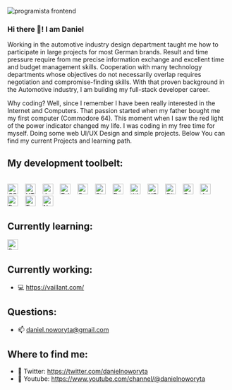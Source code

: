 ![programista frontend](https://dsc.cloud/88160a/dan.webp)

### Hi there 👋! I am Daniel

Working in the automotive industry design department taught me how to participate in large projects for most German brands. Result and time pressure require from me precise information exchange and excellent time and budget management skills. Cooperation with many technology departments whose objectives do not necessarily overlap requires negotiation and compromise-finding skills. With that proven background in the Automotive industry, I am building my full-stack developer career.

Why coding? Well, since I remember I have been really interested in the Internet and Computers. That passion started when my father bought me my first computer (Commodore 64).
This moment when I saw the red light of the power indicator changed my life. I was coding in my free time for myself. Doing some web UI/UX Design and simple projects.
Below You can find my current Projects and learning path.

## My development toolbelt:

<br><img alt="CSS" title="CSS" src="https://user-images.githubusercontent.com/1680157/87443759-4a5f9600-c5cc-11ea-8ae0-715433c1f781.png" height="24">&nbsp;&nbsp;&nbsp;&nbsp;<img alt="HTML" title="HTML" src="https://user-images.githubusercontent.com/1680157/87443762-4af82c80-c5cc-11ea-85cf-57be0e83c169.png" height="24">&nbsp;&nbsp;&nbsp;&nbsp;<img alt="JavaScript" title="JavaScript" src="https://user-images.githubusercontent.com/1680157/87443764-4af82c80-c5cc-11ea-82c2-c368ee12cf6d.png" height="24">&nbsp;&nbsp;&nbsp;&nbsp;<img alt="TailwindCSS" title="TailwindCSS" src="https://upload.wikimedia.org/wikipedia/commons/thumb/d/d5/Tailwind_CSS_Logo.svg/2048px-Tailwind_CSS_Logo.svg.png" height="24">&nbsp;&nbsp;&nbsp;&nbsp;<img alt="SaSS" title="SASS" src="https://sass-lang.com/assets/img/logos/logo-b6e1ef6e.svg" height="24">&nbsp;&nbsp;&nbsp;&nbsp;<img alt="StyledComponents" title="StyledComponents" src="https://www.styled-components.com/atom.png" height="24">&nbsp;&nbsp;&nbsp;&nbsp;<img alt="ReactJS" title="ReactJS" src="https://www.pngfind.com/pngs/m/685-6854970_react-logo-png-png-download-logo-png-reactjs.png" height="24">&nbsp;&nbsp;&nbsp;&nbsp;<img alt=" title=" title="GatsbyJS" src="https://media.graphcms.com/TacQ5u5QqqHSoO7jcMxA" height="24">&nbsp;&nbsp;&nbsp;&nbsp;<img alt="VS Code" title="VS Code" src="https://user-images.githubusercontent.com/1680157/87443751-492e6900-c5cc-11ea-9854-f82d4d921133.png" height="24">&nbsp;&nbsp;&nbsp;&nbsp;<img alt="Git" title="Git" src="https://user-images.githubusercontent.com/1680157/87443755-49c6ff80-c5cc-11ea-954a-579f7c72873a.png" height="24">&nbsp;&nbsp;&nbsp;&nbsp;<img alt="Google Chrome" title="Google Chrome" src="https://user-images.githubusercontent.com/1680157/87443745-47fd3c00-c5cc-11ea-878f-44f34572775e.png" height="24">&nbsp;&nbsp;&nbsp;&nbsp;<img alt="Jest" title="Jest" src="https://cdn.freebiesupply.com/logos/large/2x/jest-logo-png-transparent.png" height="24">&nbsp;&nbsp;&nbsp;&nbsp;
<img alt="Remix" title="Remix" src="https://avatars.githubusercontent.com/u/64235328?s=200&v=4" height="24">&nbsp;&nbsp;&nbsp;&nbsp;<img alt="TypeScript" title="TypeScript" src="https://user-images.githubusercontent.com/1680157/87443766-4af82c80-c5cc-11ea-8a13-a651f150fa99.png" height="24">&nbsp;&nbsp;&nbsp;&nbsp;<img alt="NextJS" title="NextJS" src="https://upload.wikimedia.org/wikipedia/commons/thumb/8/8e/Nextjs-logo.svg/788px-Nextjs-logo.svg.png?20230404233503" height="24">

## Currently learning:

<img alt="Python" title="Python" src="[https://avatars.githubusercontent.com/u/64235328?s=200&v=4](https://upload.wikimedia.org/wikipedia/commons/thumb/c/c3/Python-logo-notext.svg/1200px-Python-logo-notext.svg.png)" height="24">&nbsp;&nbsp;&nbsp;&nbsp;
## Currently working:

- 💻 https://vaillant.com/

## Questions:

- 📫 daniel.noworyta@gmail.com

## Where to find me:

- 🦜 Twitter: https://twitter.com/danielnoworyta
- 🎥 Youtube: https://www.youtube.com/channel/@danielnoworyta
